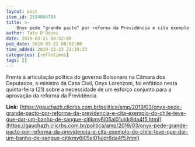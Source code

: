```yaml
---
layout: post
item_id: 2534094784
title: >-
    Onyx pede "grande pacto" por reforma da Previdência e cita exemplo do Chile: "Teve que dar um banho de sangue"
author: Tatu D'Oquei
date: 2019-03-21 08:52:00
pub_date: 2019-03-21 08:52:00
time_added: 2019-12-23 21:19:33
categories: [refletimos]
tags: []
---
```


Frente à articulação política do governo Bolsonaro na Câmara dos Deputados, o ministro da Casa Civil, Onyx Lorenzoni, foi enfático nesta quinta-feira (21) sobre a necessidade de um esforço conjunto para a aprovação da reforma da Previdência.

**Link:** [https://gauchazh.clicrbs.com.br/politica/amp/2019/03/onyx-pede-grande-pacto-por-reforma-da-previdencia-e-cita-exemplo-do-chile-teve-que-dar-um-banho-de-sangue-cjtikmy6i05al01ujdr8da4f5.html](https://gauchazh.clicrbs.com.br/politica/amp/2019/03/onyx-pede-grande-pacto-por-reforma-da-previdencia-e-cita-exemplo-do-chile-teve-que-dar-um-banho-de-sangue-cjtikmy6i05al01ujdr8da4f5.html)

